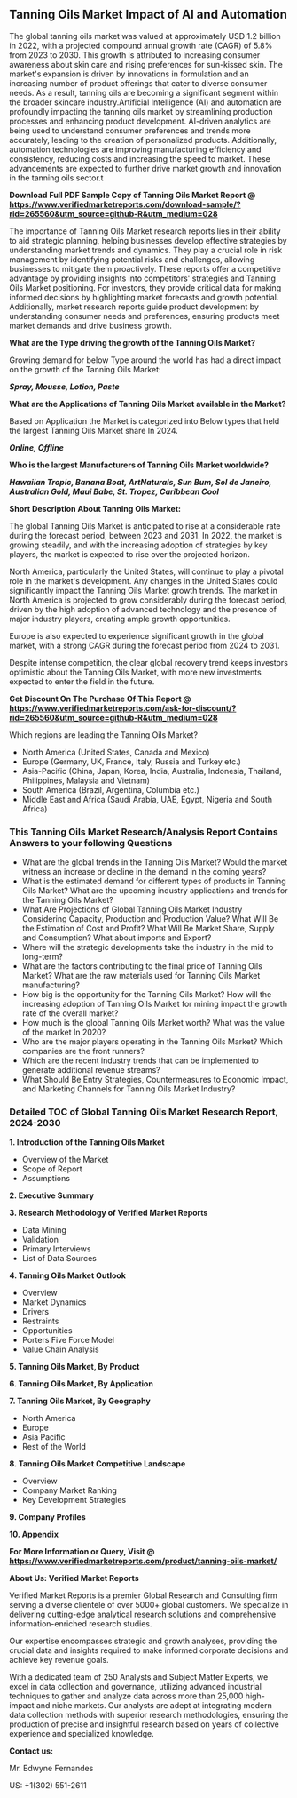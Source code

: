 <h2>Tanning Oils Market Impact of AI and Automation</h2>The global tanning oils market was valued at approximately USD 1.2 billion in 2022, with a projected compound annual growth rate (CAGR) of 5.8% from 2023 to 2030. This growth is attributed to increasing consumer awareness about skin care and rising preferences for sun-kissed skin. The market's expansion is driven by innovations in formulation and an increasing number of product offerings that cater to diverse consumer needs. As a result, tanning oils are becoming a significant segment within the broader skincare industry.Artificial Intelligence (AI) and automation are profoundly impacting the tanning oils market by streamlining production processes and enhancing product development. AI-driven analytics are being used to understand consumer preferences and trends more accurately, leading to the creation of personalized products. Additionally, automation technologies are improving manufacturing efficiency and consistency, reducing costs and increasing the speed to market. These advancements are expected to further drive market growth and innovation in the tanning oils sector.t</p><p id="" class=""><strong>Download Full PDF Sample Copy of Tanning Oils Market Report @ <a href="https://www.verifiedmarketreports.com/download-sample/?rid=265560&utm_source=github-R&utm_medium=028" target="_blank">https://www.verifiedmarketreports.com/download-sample/?rid=265560&utm_source=github-R&utm_medium=028</a></strong></p><p>The importance of&nbsp;Tanning Oils Market research reports lies in their ability to aid strategic planning, helping businesses develop effective strategies by understanding market trends and dynamics. They play a crucial role in risk management by identifying potential risks and challenges, allowing businesses to mitigate them proactively. These reports offer a competitive advantage by providing insights into competitors' strategies and Tanning Oils Market positioning. For investors, they provide critical data for making informed decisions by highlighting market forecasts and growth potential. Additionally, market research reports guide product development by understanding consumer needs and preferences, ensuring products meet market demands and drive business growth.</p><p><strong>What are the&nbsp;Type driving the growth of the Tanning Oils Market?</strong></p><p id="" class="">Growing demand for below Type around the world has had a direct impact on the growth of the Tanning Oils Market:</p><em><strong>Spray, Mousse, Lotion, Paste</strong></em></p><strong>What are the&nbsp;Applications&nbsp;of Tanning Oils Market available in the Market?</strong></p><p id="" class="">Based on Application the Market is categorized into Below types that held the largest Tanning Oils Market share In 2024.</p><em><strong>Online, Offline</strong></em></p><strong>Who is the largest Manufacturers of Tanning Oils Market worldwide?</strong></p><p><em><strong>Hawaiian Tropic, Banana Boat, ArtNaturals, Sun Bum, Sol de Janeiro, Australian Gold, Maui Babe, St. Tropez, Caribbean Cool</strong></em></p><p id="" class=""><strong>Short Description About Tanning Oils Market:</strong></p><p>The global Tanning Oils Market is anticipated to rise at a considerable rate during the forecast period, between 2023 and 2031. In 2022, the market is growing steadily, and with the increasing adoption of strategies by key players, the market is expected to rise over the projected horizon.</p><p>North America, particularly the United States, will continue to play a pivotal role in the market's development. Any changes in the United States could significantly impact the Tanning Oils Market growth trends. The market in North America is projected to grow considerably during the forecast period, driven by the high adoption of advanced technology and the presence of major industry players, creating ample growth opportunities.</p><p>Europe is also expected to experience significant growth in the global market, with a strong CAGR during the forecast period from 2024 to 2031.</p><p>Despite intense competition, the clear global recovery trend keeps investors optimistic about the Tanning Oils Market, with more new investments expected to enter the field in the future.</p><p id="" class=""><strong>Get Discount On The Purchase Of This Report @ <a href="https://www.verifiedmarketreports.com/ask-for-discount/?rid=265560&utm_source=github-R&utm_medium=028" target="_blank">https://www.verifiedmarketreports.com/ask-for-discount/?rid=265560&utm_source=github-R&utm_medium=028</a></strong></p>Which regions are leading the Tanning Oils Market?</p><ul><li>North America (United States, Canada and Mexico)</li><li>Europe (Germany, UK, France, Italy, Russia and Turkey etc.)</li><li>Asia-Pacific (China, Japan, Korea, India, Australia, Indonesia, Thailand, Philippines, Malaysia and Vietnam)</li><li>South America (Brazil, Argentina, Columbia etc.)</li><li>Middle East and Africa (Saudi Arabia, UAE, Egypt, Nigeria and South Africa)</li></ul><h3 id="" class="">This Tanning Oils Market Research/Analysis Report Contains Answers to your following Questions</h3><ul><li>What are the global trends in the Tanning Oils Market? Would the market witness an increase or decline in the demand in the coming years?</li><li>What is the estimated demand for different types of products in Tanning Oils Market? What are the upcoming industry applications and trends for the Tanning Oils Market?</li><li>What Are Projections of Global Tanning Oils Market Industry Considering Capacity, Production and Production Value? What Will Be the Estimation of Cost and Profit? What Will Be Market Share, Supply and Consumption? What about imports and Export?</li><li>Where will the strategic developments take the industry in the mid to long-term?</li><li>What are the factors contributing to the final price of Tanning Oils Market? What are the raw materials used for Tanning Oils Market manufacturing?</li><li>How big is the opportunity for the Tanning Oils Market? How will the increasing adoption of Tanning Oils Market for mining impact the growth rate of the overall market?</li><li>How much is the global Tanning Oils Market worth? What was the value of the market In 2020?</li><li>Who are the major players operating in the Tanning Oils Market? Which companies are the front runners?</li><li>Which are the recent industry trends that can be implemented to generate additional revenue streams?</li><li>What Should Be Entry Strategies, Countermeasures to Economic Impact, and Marketing Channels for Tanning Oils Market Industry?</li></ul><h3 id="" class="">Detailed TOC of Global Tanning Oils Market Research Report, 2024-2030</h3><p id="" class=""><strong>1. Introduction of the Tanning Oils Market</strong></p><ul><li>Overview of the Market</li><li>Scope of Report</li><li>Assumptions</li></ul><p id="" class=""><strong>2. Executive Summary</strong></p><p id="" class=""><strong>3. Research Methodology of Verified Market Reports</strong></p><ul><li>Data Mining</li><li>Validation</li><li>Primary Interviews</li><li>List of Data Sources</li></ul><p id="" class=""><strong>4. Tanning Oils Market Outlook</strong></p><ul><li>Overview</li><li>Market Dynamics</li><li>Drivers</li><li>Restraints</li><li>Opportunities</li><li>Porters Five Force Model</li><li>Value Chain Analysis</li></ul><p id="" class=""><strong>5. Tanning Oils Market, By Product</strong></p><p id="" class=""><strong>6. Tanning Oils Market, By Application</strong></p><p id="" class=""><strong>7. Tanning Oils Market, By Geography</strong></p><ul><li>North America</li><li>Europe</li><li>Asia Pacific</li><li>Rest of the World</li></ul><p id="" class=""><strong>8. Tanning Oils Market Competitive Landscape</strong></p><ul><li>Overview</li><li>Company Market Ranking</li><li>Key Development Strategies</li></ul><p id="" class=""><strong>9. Company Profiles</strong></p><p id="" class=""><strong>10. Appendix</strong></p><p id="" class=""><strong>For More Information or Query, Visit @ <a href="https://www.verifiedmarketreports.com/product/tanning-oils-market/" target="_blank">https://www.verifiedmarketreports.com/product/tanning-oils-market/</a></strong></p><p id="" class=""><strong>About Us: Verified Market Reports</strong></p><p id="" class="">Verified Market Reports is a premier Global Research and Consulting firm serving a diverse clientele of over 5000+ global customers. We specialize in delivering cutting-edge analytical research solutions and comprehensive information-enriched research studies.</p><p id="" class="">Our expertise encompasses strategic and growth analyses, providing the crucial data and insights required to make informed corporate decisions and achieve key revenue goals.</p><p id="" class="">With a dedicated team of 250 Analysts and Subject Matter Experts, we excel in data collection and governance, utilizing advanced industrial techniques to gather and analyze data across more than 25,000 high-impact and niche markets. Our analysts are adept at integrating modern data collection methods with superior research methodologies, ensuring the production of precise and insightful research based on years of collective experience and specialized knowledge.</p><p id="" class=""><strong>Contact us:</strong></p><p id="" class="">Mr. Edwyne Fernandes</p><p id="" class="">US: +1(302) 551-2611</p>